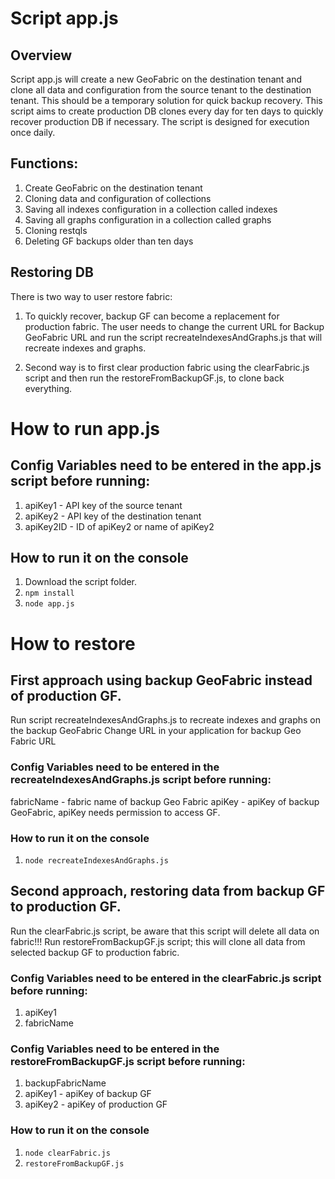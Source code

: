 # Script app.js

## Overview
Script app.js will create a new GeoFabric on the destination tenant and clone all data and configuration from the source tenant to the destination tenant. This should be a temporary solution for quick backup recovery. This script aims to create production DB clones every day for ten days to quickly recover production DB if necessary. The script is designed for execution once daily. 

## Functions:
1. Create GeoFabric on the destination tenant
2. Cloning data and configuration of collections 
3. Saving all indexes configuration in a collection called indexes 
4. Saving all graphs configuration in a collection called graphs 
5. Cloning restqls 
6. Deleting GF backups older than ten days

## Restoring DB
There is two way to user restore fabric:
1. To quickly recover, backup GF can become a replacement for production fabric. The user needs to change the current URL for Backup GeoFabric URL and run the script recreateIndexesAndGraphs.js that will recreate indexes and graphs.

2. Second way is to first clear production fabric using the clearFabric.js script and then run the restoreFromBackupGF.js, to clone back everything.

# How to run app.js
## Config Variables need to be entered in the app.js script before running:

1. apiKey1 - API key of the source tenant
2. apiKey2 - API key of the destination tenant
3. apiKey2ID - ID of apiKey2 or name of apiKey2

## How to run it on the console

1. Download the script folder.
2. `npm install`
3. `node app.js`

# How to restore

## First approach using backup GeoFabric instead of production GF.
Run script recreateIndexesAndGraphs.js to recreate indexes and graphs on the backup GeoFabric
Change URL in your application for backup Geo Fabric URL

### Config Variables need to be entered in the recreateIndexesAndGraphs.js script before running:
fabricName - fabric name of backup Geo Fabric
apiKey - apiKey of backup GeoFabric, apiKey needs permission to access GF.

### How to run it on the console
1. `node recreateIndexesAndGraphs.js`

## Second approach, restoring data from backup GF to production GF.
Run the clearFabric.js script, be aware that this script will delete all data on fabric!!!
Run restoreFromBackupGF.js script; this will clone all data from selected backup GF to production fabric.

### Config Variables need to be entered in the clearFabric.js script before running:
1. apiKey1 
2. fabricName

### Config Variables need to be entered in the restoreFromBackupGF.js script before running:
1. backupFabricName
2. apiKey1 - apiKey of backup GF
3. apiKey2 - apiKey of production GF

### How to run it on the console
1. `node clearFabric.js`
1. `restoreFromBackupGF.js`
